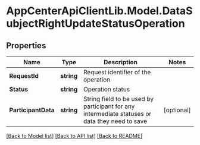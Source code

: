 # AppCenterApiClientLib.Model.DataSubjectRightUpdateStatusOperation
## Properties

Name | Type | Description | Notes
------------ | ------------- | ------------- | -------------
**RequestId** | **string** | Request identifier of the operation | 
**Status** | **string** | Operation status | 
**ParticipantData** | **string** | String field to be used by participant for any intermediate statuses or data they need to save | [optional] 

[[Back to Model list]](../README.md#documentation-for-models) [[Back to API list]](../README.md#documentation-for-api-endpoints) [[Back to README]](../README.md)

